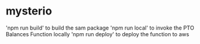# mysterio


'npm run build' to build the sam package
'npm run local' to invoke the PTO Balances Function locally
'npm run deploy' to deploy the function to aws
